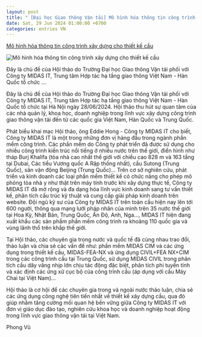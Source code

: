 ```yaml
---
layout: post
title: " [Đại học Giao thông Vận tải] Mô hình hóa thông tin công trình xây dựng cho thiết kế cầu"
date: Sat, 29 Jun 2024 01:00:00 +0700
categories: entries VN
---
```

[Mô hình hóa thông tin công trình xây dựng cho thiết kế cầu](http://vjst.vn/vn/tin-tuc/9817/mo-hinh-hoa-thong-tin-cong-trinh-xay-dung-cho-thiet-ke-cau.aspx)

![Mô hình hóa thông tin công trình xây dựng cho thiết kế cầu](http://vjst.vn/_layouts/15/images/ICT.UI.TCKHCN/favicon.ico)

Đây là chủ đề của Hội thảo do Trường Đại học Giao thông Vận tải phối với Công ty MIDAS IT, Trung tâm Hợp tác hạ tầng giao thông Việt Nam - Hàn Quốc tổ chức ...

Đây là chủ đề của Hội thảo do Trường Đại học Giao thông Vận tải phối với Công ty MIDAS IT, Trung tâm Hợp tác hạ tầng giao thông Việt Nam - Hàn Quốc tổ chức tại Hà Nội ngày 28/06/2024. Hội thảo thu hút sự quan tâm của các nhà quản lý, khoa học, doanh nghiệp trong lĩnh vực xây dựng công trình giao thông vận tải đến từ các quốc gia Việt Nam, Hàn Quốc và Trung Quốc.

Phát biểu khai mạc Hội thảo, ông Eddie Hong - Công ty MIDAS IT cho biết, Công ty MIDAS IT là một trong những đơn vị hàng đầu trong ngành phần mềm công trình. Các phần mềm do Công ty phát triển đã được sử dụng cho nhiều công trình kiến trúc nổi tiếng ở nhiều nước trên thế giới, điển hình như tháp Burj Khalifa (tòa nhà cao nhất thế giới với chiều cao 828 m và 163 tầng tại Dubai, Các tiểu Vương quốc A Rập thống nhất), cầu Sutong (Trung Quốc), sân vận động Beijing (Trung Quốc)… Trên cơ sở nghiên cứu, phát triển và kinh doanh các loại phần mềm thiết kế có chức năng cho phép mô phỏng tòa nhà y như thật trên máy tính trước khi xây dựng thực tế, Công ty MIDAS IT đã mở rộng và đa dạng hóa lĩnh vực kinh doanh sang tư vấn thiết kế, phân tích cấu trúc kỹ thuật và cung cấp giải pháp kinh doanh trên website. Đội ngũ kỹ sư của Công ty MIDAS IT trên toàn cầu hiện nay lên tới 600 người, thông qua mạng lưới pháp nhân của mình trên 35 nước thế giới tại Hoa Kỳ, Nhật Bản, Trung Quốc, Ấn Độ, Anh, Nga…, MIDAS IT hiện đang xuất khẩu các sản phẩm phần mềm công trình ra khoảng 110 quốc gia và vùng lãnh thổ trên khắp thế giới.

Tại Hội thảo, các chuyên gia trong nước và quốc tế đã cùng nhau trao đổi, thảo luận và chia sẻ các vấn đề như: phần mềm MIDAS CIM và các ứng dụng trong thiết kế cầu, MIDAS-FEA-NX và ứng dụng CIVIL+FEA NX+CIM trong các công trình cầu tại Trung Quốc, sử dụng MIDAS CIVIL trong phân tích cầu dây văng nhịp lớn chịu tác động đặc biệt, phân tích phi tuyến tính và xác định các ứng xử cục bộ của công trình cầu (áp dụng với cầu Máy Chai tại Việt Nam)…

Hội thảo là cơ hội để các chuyên gia trong và ngoài nước thảo luận, chia sẻ các ứng dụng công nghệ tiên tiến nhất về thiết kế xây dựng cầu, qua đó giúp nhằm tăng cường mối quan hệ bền vững giữa Công ty MIDAS IT với đơn vị giáo dục đào tạo, nghiên cứu khoa học và doanh nghiệp hoạt động trong lĩnh vực giao thông vận tải tại Việt Nam.

Phong Vũ

